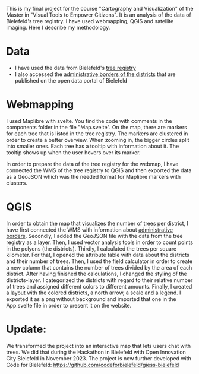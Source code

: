 This is my final project for the course "Cartography and Visualization" of the Master in "Visual Tools to Empower Citizens". It is an analysis of the data of Bielefeld's tree registry. I have used webmapping, QGIS and satellite imaging. Here I describe my methodology.

# Data

- I have used the data from Bielefeld's [tree registry](https://open-data.bielefeld.de/dataset/baumbestand-umweltbetrieb)
- I also accessed the [administrative borders of the districts](https://open-data.bielefeld.de/dataset/stadtbezirke) that are published on the open data portal of Bielefeld

# Webmapping

I used Maplibre with svelte. You find the code with comments in the components folder in the file "Map.svelte". On the map, there are markers for each tree that is listed in the tree registry. The markers are clustered in order to create a better overview. When zooming in, the bigger circles split into smaller ones. Each tree has a tooltip with information about it. The tooltip shows up when the user hovers over its marker.

In order to prepare the data of the tree registry for the webmap, I have connected the WMS of the tree registry to QGIS and then exported the data as a GeoJSON which was the needed format for Maplibre markers with clusters.

# QGIS

In order to obtain the map that visualizes the number of trees per district, I have first connected the WMS with information about [administrative borders](https://open-data.bielefeld.de/dataset/stadtbezirke). Secondly, I added the GeoJSON file with the data from the tree registry as a layer.
Then, I used vector analysis tools in order to count points in the polyons (the districts). Thirdly, I calculated the trees per square kilometer. For that, I opened the attribute table with data about the districts and their number of trees. Then, I used the field calculator in order to create a new column that contains the number of trees divided by the area of each district.
After having finished the calculations, I changed the styling of the districts-layer. I categorized the districts with regard to their relative number of trees and assigned different colors to different amounts. Finally, I created a layout with the colored districts, a north arrow, a scale and a legend. I exported it as a png without background and imported that one in the App.svelte file in order to present it on the website.

# Update:

We transformed the project into an interactive map that lets users chat with trees. We did that during the Hackathon in Bielefeld with Open Innovation City Bielefeld in November 2023.
The project is now further developed with Code for Bielefeld: https://github.com/codeforbielefeld/giess-bielefeld
